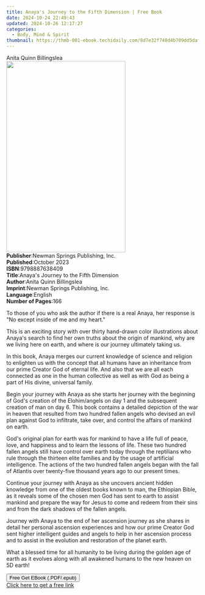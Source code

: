 ```yaml
---
title: Anaya's Journey to the Fifth Dimension | Free Book
date: 2024-10-24 22:49:43
updated: 2024-10-26 12:17:27
categories:
  - Body, Mind & Spirit
thumbnail: https://thmb-001-ebook.techidaily.com/8d7e32f748d4b709dd5daf10bc8eb7d30b80ec371b763e4f4a3a1fa313f32f1c.jpg
---
```

<main id="book-container">
  <div class="flex flex-col">
    <div class="book-brief flex-1 py-6 px-4 sm:p-6 md:py-10 md:px-8">
      <!-- brief-->
      <div class="book-brief-main">Anita Quinn Billingslea</div>
    </div>
    <div
      class="book-meta-info flex-1 grid gap-4 col-start-1 col-end-3 row-start-1 sm:mb-6 sm:grid-cols-4 lg:gap-6 lg:col-start-2 lg:row-end-6 lg:row-span-6 lg:mb-0"
    >
      <div
        class="book-meta-info-left place-content-center mt-4 p-4 text-sm leading-6 col-start-2 col-span-2 dark:text-slate-400"
      >
        <img
          class="w-full h-500 object-cover rounded-lg sm:h-255 sm:col-span-2 lg:col-span-full"
          src="https://img-001-ebook.techidaily.com/1169d6659445dbdb25ee45336123eaaa90ce2856f74b9c73cb702c9b6a9e8ef9.jpg"
          alt=""
          width="312"
          height="500"
        />
      </div>
      <div
        class="book-meta-info-right mt-2 col-start-1 row-start-2 col-span-3 self-center"
      >
        <!-- meta data  -->
        <div class="flex flex-col px-4 md:px-8">
          <div class="flex-1">
            <strong>Publisher</strong>:<span class="px-2"
              >Newman Springs Publishing, Inc.</span
            >
          </div>
          <div class="flex-1">
            <strong>Published</strong>:<span class="px-2">October 2023</span>
          </div>
          <div class="flex-1">
            <strong>ISBN</strong>:<span class="px-2">9798887638409</span>
          </div>
          <div class="flex-1">
            <strong>Title</strong>:<span class="px-2"
              >Anaya&#39;s Journey to the Fifth Dimension</span
            >
          </div>
          <div class="flex-1">
            <strong>Author</strong>:<span class="px-2"
              >Anita Quinn Billingslea</span
            >
          </div>
          <div class="flex-1">
            <strong>Imprint</strong>:<span class="px-2"
              >Newman Springs Publishing, Inc.</span
            >
          </div>
          <div class="flex-1">
            <strong>Language</strong>:<span class="px-2">English</span>
          </div>
          <div class="flex-1">
            <strong>Number of Pages</strong>:<span class="px-2">166</span>
          </div>
        </div>
      </div>
    </div>
    <div class="book-description flex-1 py-6 px-4 sm:p-6 md:py-10 md:px-8">
      <div class="book-description-main">
        <div accordion-content="" id="description">
          <p>
            To those of you who ask the author if there is a real Anaya, her
            response is "No except inside of me and my heart."
          </p>
          <p></p>
          <p>
            This is an exciting story with over thirty hand-drawn color
            illustrations about Anaya's search to find her own truths about the
            origin of mankind, why are we living here on earth, and where is our
            journey ultimately taking us.
          </p>
          <p></p>
          <p>
            In this book, Anaya merges our current knowledge of science and
            religion to enlighten us with the concept that all humans have an
            inheritance from our prime Creator God of eternal life. And also
            that we are all each connected as one in the human collective as
            well as with God as being a part of His divine, universal family.
          </p>
          <p></p>
          <p>
            Begin your journey with Anaya as she starts her journey with the
            beginning of God's creation of the Elohim/angels on day 1 and the
            subsequent creation of man on day 6. This book contains a detailed
            depiction of the war in heaven that resulted from two hundred fallen
            angels who devised an evil plan against God to infiltrate, take
            over, and control the affairs of mankind on earth.
          </p>
          <p></p>
          <p>
            God's original plan for earth was for mankind to have a life full of
            peace, love, and happiness and to learn the lessons of life. These
            two hundred fallen angels still have control over earth today
            through the reptilians who rule through the thirteen elite families
            and by the usage of artificial intelligence. The actions of the two
            hundred fallen angels began with the fall of Atlantis over
            twenty-five thousand years ago to our present times.
          </p>
          <p></p>
          <p>
            Continue your journey with Anaya as she uncovers ancient hidden
            knowledge from one of the oldest books known to man, the Ethiopian
            Bible, as it reveals some of the chosen men God has sent to earth to
            assist mankind and prepare the way for Jesus to come and redeem from
            their sins and from the dark shadows of the fallen angels.
          </p>
          <p></p>
          <p>
            Journey with Anaya to the end of her ascension journey as she shares
            in detail her personal ascension experiences and how our prime
            Creator God sent higher intelligent guides and angels to help in her
            ascension process and to assist in the evolution and restoration of
            the planet earth.
          </p>
          <p></p>
          <p>
            What a blessed time for all humanity to be living during the golden
            age of earth as it evolves along with all awakened humans to the new
            heaven on 5D earth!
          </p>
        </div>
        <div class="accordion-fader"></div>
      </div>
    </div>
    <div class="book-excerpts flex-1 py-6 px-4 sm:p-6 md:py-10 md:px-8"></div>
    <div
      class="book-about-author flex-1 py-6 px-4 sm:p-6 md:py-10 md:px-8"
    ></div>
    <div class="book-free-get flex-1 py-6 px-4 sm:p-6 md:py-10 md:px-8">
      <button
        id="btn-free-get"
        class="bg-blue-500 hover:bg-blue-700 text-white font-bold py-2 px-4 rounded"
      >
        Free Get EBook (.PDF/.epub)
      </button>
      <div id="countdown-display" class="px-2 text-lg mt-2"></div>
      <a
        id="free-link"
        class="hidden bg-blue-500 hover:bg-blue-700 text-white font-bold py-2 px-4 rounded"
        href="https://www.ebooks.com/en-us/book/211142896/anaya-s-journey-to-the-fifth-dimension/anita-quinn-billingslea/"
        target="_blank"
        >Click here to get a free link</a
      >
    </div>
    <script>
      let countdownTime = 0;
      let countdownInterval = null;
      document
        .getElementById('btn-free-get')
        .addEventListener('click', startCountdown);
      function startCountdown() {
        countdownTime = new Date().getTime() + 60000 * 3;
        countdownInterval = setInterval(updateCountdown, 1000);
        document.getElementById('btn-free-get').disabled = true;
        document
          .getElementById('btn-free-get')
          .classList.add('bg-gray-500', 'cursor-not-allowed');
      }
      function updateCountdown() {
        let currentTime = new Date().getTime();
        let timeLeft = countdownTime - currentTime;
        let secondsLeft = Math.floor(timeLeft / 1000);
        document.getElementById('countdown-display').innerHTML =
          `Remaining time: ${secondsLeft} seconds.`;
        if (secondsLeft <= 0) {
          clearInterval(countdownInterval);
          document.getElementById('btn-free-get').classList.add('hidden');
          document.getElementById('free-link').classList.remove('hidden');
          document.getElementById('countdown-display').innerHTML = '';
        }
      }
    </script>
  </div>
</main>
